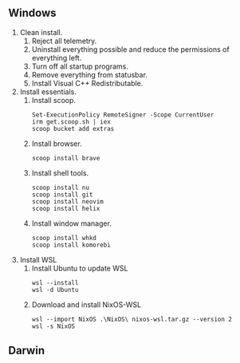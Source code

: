 Windows
-------

1. Clean install.
   1. Reject all telemetry.
   2. Uninstall everything possible and reduce the permissions of everything left.
   3. Turn off all startup programs.
   3. Remove everything from statusbar.
   4. Install Visual C++ Redistributable.
2. Install essentials.
   1. Install scoop.
      ```
      Set-ExecutionPolicy RemoteSigner -Scope CurrentUser
      irm get.scoop.sh | iex
      scoop bucket add extras
      ```
   2. Install browser.
      ```
      scoop install brave
      ```
   3. Install shell tools.
      ```
      scoop install nu
      scoop install git
      scoop install neovim
      scoop install helix
      ```
   4. Install window manager.
      ```
      scoop install whkd
      scoop install komorebi
      ```
3. Install WSL
   1. Install Ubuntu to update WSL
      ```
      wsl --install
      wsl -d Ubuntu
      ```
   2. Download and install NixOS-WSL
      ```
      wsl --import NixOS .\NixOS\ nixos-wsl.tar.gz --version 2
      wsl -s NixOS
      ```

Darwin
------
